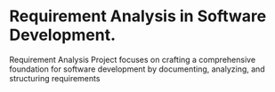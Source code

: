 # Requirement Analysis in Software Development.
Requirement Analysis Project focuses on crafting a comprehensive foundation for software development by documenting, analyzing, and structuring requirements